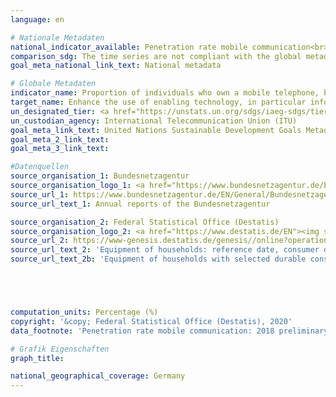 ```yaml
---
language: en

# Nationale Metadaten
national_indicator_available: Penetration rate mobile communication<br>Private households with at least one mobile phone
comparison_sdg: The time series are not compliant with the global metadata, but provide additional information.
goal_meta_national_link_text: National metadata

# Globale Metadaten
indicator_name: Proportion of individuals who own a mobile telephone, by sex
target_name: Enhance the use of enabling technology, in particular information and communications technology, to promote the empowerment of women
un_designated_tier: <a href="https://unstats.un.org/sdgs/iaeg-sdgs/tier-classification/" title="Click here for more information on the UN tier classification.">Tier II</a>
un_custodian_agency: International Telecommunication Union (ITU)
goal_meta_link_text: United Nations Sustainable Development Goals Metadata
goal_meta_2_link_text: 
goal_meta_3_link_text: 

#Datenquellen
source_organisation_1: Bundesnetzagentur
source_organisation_logo_1: <a href="https://www.bundesnetzagentur.de/EN/Home/home_node.html"><img src="https://g205sdgs.github.io/sdg-indicators/public/OrgImgEn/bundesnetzagentur.png" alt="Logo bundesnetzagentur" style="height:60px; width:148px" /></a>
source_url_1: https://www.bundesnetzagentur.de/EN/General/Bundesnetzagentur/Publications/publications_node.htm
source_url_text_1: Annual reports of the Bundesnetzagentur

source_organisation_2: Federal Statistical Office (Destatis)
source_organisation_logo_2: <a href="https://www.destatis.de/EN"><img src="https://g205sdgs.github.io/sdg-indicators/public/OrgImgEn/destatis.png" alt="Logo destatis" style="height:60px; width:148px" /></a>
source_url_2: https://www-genesis.destatis.de/genesis//online?operation=table&code=63111-0001&bypass=true&language=en
source_url_text_2: 'Equipment of households: reference date, consumer durables - GENESIS online 63111-0001'
source_url_text_2b: 'Equipment of households with selected durable consumer goods (only available in German): "Ausstattung privater Haushalte mit ausgewählten Gebrauchsgütern" - Fachserie 15, Reihe 2'





computation_units: Percentage (%)
copyright: '&copy; Federal Statistical Office (Destatis), 2020'
data_footnote: 'Penetration rate mobile communication: 2018 preliminary data'

# Grafik Eigenschaften
graph_title: 

national_geographical_coverage: Germany
---
```


<span></span>